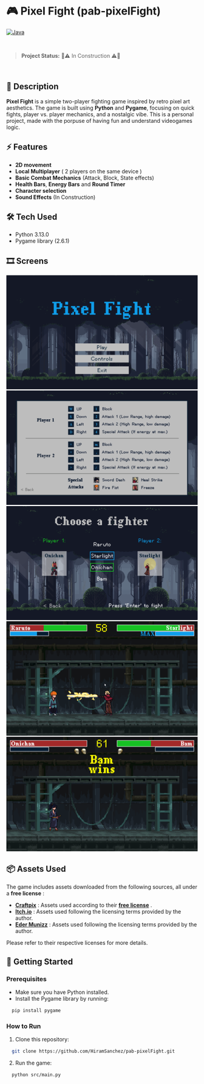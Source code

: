 # 🎮 Pixel Fight  (pab-pixelFight)  

[![Java](https://img.shields.io/badge/Python-3.13.0-blue)](https://www.oracle.com/java/)  

</br>

> **Project Status:** 🚧⚠️ In Construction ⚠️🚧  

</br>

## 📝 Description  
**Pixel Fight** is a simple two-player fighting game inspired by retro pixel art aesthetics. The game is built using **Python** and **Pygame**, focusing on quick fights, player vs. player mechanics, and a nostalgic vibe. This is a personal project, made with the porpuse of having fun and understand videogames logic.

## ⚡ Features
- **2D movement**  
- **Local Multiplayer** ( 2 players on the same device )  
- **Basic Combat Mechanics** (Attack, Block, State effects)  
- **Health Bars**, **Energy Bars** and **Round Timer**  
- **Character selection** 
- **Sound Effects** (In Construction)

## 🛠️ Tech Used  
- Python 3.13.0  
- Pygame library (2.6.1)

## 🎞️ Screens 

<img src="https://github.com/HiramSanchez/pab-pixelFight/blob/main/assets/images/ss/main.png">

</br>

<img src="https://github.com/HiramSanchez/pab-pixelFight/blob/main/assets/images/ss/controls.png">

</br>

<img src="https://github.com/HiramSanchez/pab-pixelFight/blob/main/assets/images/ss/selector.png">

</br>

<img src="https://github.com/HiramSanchez/pab-pixelFight/blob/main/assets/images/ss/fight.png">

</br>

<img src="https://github.com/HiramSanchez/pab-pixelFight/blob/main/assets/images/ss/fight2.png">

</br>

## 📦 Assets Used  
The game includes assets downloaded from the following sources, all under a **free license** :  

- **[Craftpix](https://craftpix.net/)** : Assets used according to their **[free license](https://craftpix.net/file-licenses/)** .
- **[Itch.io](https://itch.io/)** : Assets used following the licensing terms provided by the author.   
- **[Eder Munizz](https://edermunizz.itch.io/)** : Assets used following the licensing terms provided by the author.  

Please refer to their respective licenses for more details.

## 🚀 Getting Started

### Prerequisites  
- Make sure you have Python installed.  
- Install the Pygame library by running:  
```bash
  pip install pygame
```
### How to Run 
1. Clone this repository:  
 ```bash
   git clone https://github.com/HiramSanchez/pab-pixelFight.git
 ```
2. Run the game:
 ```bash
   python src/main.py
 ```

  
